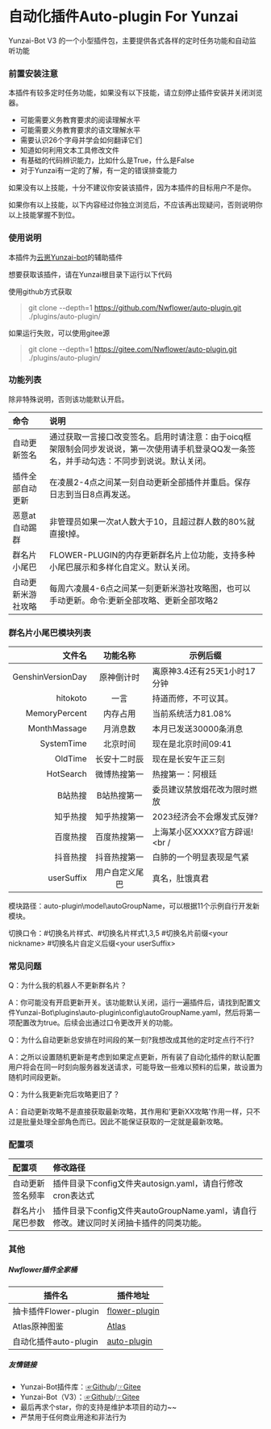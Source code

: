 # 自动化插件Auto-plugin For Yunzai

Yunzai-Bot V3 的一个小型插件包，主要提供各式各样的定时任务功能和自动监听功能

### 前置安装注意

本插件有较多定时任务功能，如果没有以下技能，请立刻停止插件安装并关闭浏览器。

* 可能需要义务教育要求的阅读理解水平
* 可能需要义务教育要求的语文理解水平
* 需要认识26个字母并学会如何翻译它们
* 知道如何利用文本工具修改文件
* 有基础的代码辨识能力，比如什么是True，什么是False
* 对于Yunzai有一定的了解，有一定的错误排查能力

如果没有以上技能，十分不建议你安装该插件，因为本插件的目标用户不是你。

如果你有以上技能，以下内容经过你独立浏览后，不应该再出现疑问，否则说明你以上技能掌握不到位。

### 使用说明

本插件为[云崽Yunzai-bot](https://gitee.com/Le-niao/Yunzai-Bot)的辅助插件

想要获取该插件，请在Yunzai根目录下运行以下代码

使用github方式获取

> git clone --depth=1 https://github.com/Nwflower/auto-plugin.git ./plugins/auto-plugin/

如果运行失败，可以使用gitee源
> git clone --depth=1 https://gitee.com/Nwflower/auto-plugin.git ./plugins/auto-plugin/

### 功能列表

除非特殊说明，否则该功能默认开启。

| 命令               | 说明                                                         |
| :----------------- | :----------------------------------------------------------- |
| 自动更新签名       | 通过获取一言接口改变签名。启用时请注意：由于oicq框架限制会同步发说说，第一次使用请手机登录QQ发一条签名，并手动勾选：不同步到说说。默认关闭。 |
| 插件全部自动更新   | 在凌晨2-4点之间某一刻自动更新全部插件并重启。保存日志到当日8点再发送。 |
| 恶意at自动踢群     | 非管理员如果一次at人数大于10，且超过群人数的80%就直接t掉。   |
| 群名片小尾巴       | FLOWER-PLUGIN的内存更新群名片上位功能，支持多种小尾巴展示和多样化自定义。默认关闭。 |
| 自动更新米游社攻略 | 每周六凌晨4-6点之间某一刻更新米游社攻略图，也可以手动更新。命令:更新全部攻略、更新全部攻略2 |

### 群名片小尾巴模块列表

|            文件名 |   功能名称   | 示例后缀                      |
| ----------------: | :----------: | ----------------------------- |
| GenshinVersionDay |  原神倒计时  | 离原神3.4还有25天1小时17分钟  |
|          hitokoto |     一言     | 持道而修，不可议其。          |
|     MemoryPercent |   内存占用   | 当前系统活力81.08%            |
|      MonthMassage |   月消息数   | 本月已发送30000条消息         |
|        SystemTime |   北京时间   | 现在是北京时间09:41           |
|           OldTime | 长安十二时辰 | 现在是长安午正三刻            |
|         HotSearch | 微博热搜第一 | 热搜第一：阿根廷              |
|           B站热搜 | B站热搜第一  | 委员建议禁放烟花改为限时燃放  |
|          知乎热搜 | 知乎热搜第一 | 2023经济会不会爆发式反弹?     |
|          百度热搜 | 百度热搜第一 | 上海某小区XXXX?官方辟谣!<br / |
|          抖音热搜 | 抖音热搜第一 | 白肺的一个明显表现是气紧      |
|       userSuffix | 用户自定义尾巴 | 真名，肚饿真君              |

模块路径：auto-plugin\model\autoGroupName，可以根据11个示例自行开发新模块。

切换口令：#切换名片样式、#切换名片样式1,3,5 #切换名片前缀\<your nickname\> #切换名片自定义后缀\<your userSuffix\>

### 常见问题

Q：为什么我的机器人不更新群名片？

A：你可能没有开启更新开关。该功能默认关闭，运行一遍插件后，请找到配置文件Yunzai-Bot\plugins\auto-plugin\config\autoGroupName.yaml，然后将第一项配置改为true。后续会出通过口令更改开关的功能。

Q：为什么自动更新总安排在时间段的某一刻?我想改成其他的定时定点行不行?

A：之所以设置随机更新是考虑到如果定点更新，所有装了自动化插件的默认配置用户将会在同一时刻向服务器发送请求，可能导致一些难以预料的后果，故设置为随机时间段更新。

Q：为什么我更新完后攻略更旧了？

A：自动更新攻略不是直接获取最新攻略，其作用和'更新XX攻略'作用一样，只不过是批量处理全部角色而已。因此不能保证获取的一定就是最新攻略。

### 配置项

| 配置项           | 修改路径                                                     |
| :--------------- | :----------------------------------------------------------- |
| 自动更新签名频率 | 插件目录下config文件夹autosign.yaml，请自行修改cron表达式    |
| 群名片小尾巴参数 | 插件目录下config文件夹autoGroupName.yaml，请自行修改。建议同时关闭抽卡插件的同类功能。 |

### 其他

##### Nwflower插件全家桶

| 插件名                | 插件地址                                                  |
| --------------------- | --------------------------------------------------------- |
| 抽卡插件Flower-plugin | [flower-plugin](https://gitee.com/Nwflower/flower-plugin) |
| Atlas原神图鉴         | [Atlas](https://gitee.com/Nwflower/atlas)                 |
| 自动化插件auto-plugin | [auto-plugin](https://gitee.com/Nwflower/auto-plugin)     |

##### 友情链接

* Yunzai-Bot插件库：[☞Github](https://github.com/yhArcadia/Yunzai-Bot-plugins-index)/[☞Gitee](https://gitee.com/yhArcadia/Yunzai-Bot-plugins-index)
* Yunzai-Bot（V3）：[☞Github](https://github.com/Le-niao/Yunzai-Bot)/[☞Gitee](https://gitee.com/Le-niao/Yunzai-Bot) 
* 最后再求个star，你的支持是维护本项目的动力~~
* 严禁用于任何商业用途和非法行为
